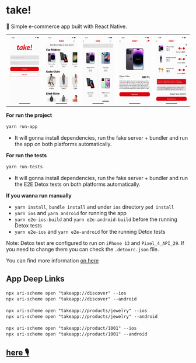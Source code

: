# take!

🛒 Simple e-commerce app built with React Native.

|                             |                             |                             |                             |                              |
| :-------------------------: | :-------------------------: | :-------------------------: | :-------------------------: | :--------------------------: |
| ![img-1](doc/ss_1.png '1') | ![img-2](doc/ss_2.png '2') | ![img-3](doc/ss_3.png '3') | ![img-4](doc/ss_4.png '4') | ![img-5](doc/ss_5.png '5') |

**For run the project**
```bash
yarn run-app
```

- It will gonna install dependencies, run the fake server + bundler and run the app on both platforms automatically.

**For run the tests**
```bash
yarn run-tests
```
- It will gonna install dependencies, run the fake server + bundler and run the E2E Detox tests on both platforms automatically.

**If you wanna run manually**
  - `yarn install`, `bundle install` and under `ios` directory `pod install`
  - `yarn ios` and `yarn android` for running the app
  - `yarn e2e-ios-build` and `yarn e2e-android-build` before the running Detox tests
  - `yarn e2e-ios` and `yarn e2e-android` for the running Detox tests

Note: Detox test are configured to run on `iPhone 13` and `Pixel_4_API_29`. If you need to change them you can check the `.detoxrc.json` file.

You can find more information [on here](https://wix.github.io/Detox/docs/introduction/project-setup#step-3-device-configs)

## App Deep Links
```
npx uri-scheme open "takeapp://discover" --ios
npx uri-scheme open "takeapp://discover" --android

npx uri-scheme open "takeapp://products/jewelry" --ios
npx uri-scheme open "takeapp://products/jewelry" --android

npx uri-scheme open "takeapp://product/1001" --ios
npx uri-scheme open "takeapp://product/1001" --android
```

## [here 🎙️](https://www.youtube.com/watch?v=8hZLpHpSKwk)
